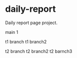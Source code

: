 # daily-report
Daily report page project.

main 1

t1 branch
t1 branch2

t2 branch
t2 branch2
t2 barnch3
